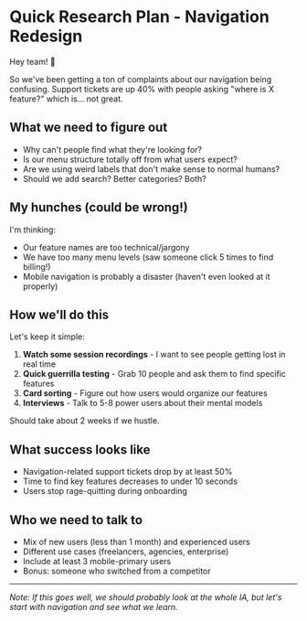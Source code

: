 # Quick Research Plan - Navigation Redesign

Hey team! 👋

So we've been getting a ton of complaints about our navigation being confusing. Support tickets are up 40% with people asking "where is X feature?" which is... not great.

## What we need to figure out

- Why can't people find what they're looking for?
- Is our menu structure totally off from what users expect?
- Are we using weird labels that don't make sense to normal humans?
- Should we add search? Better categories? Both?

## My hunches (could be wrong!)

I'm thinking:
- Our feature names are too technical/jargony
- We have too many menu levels (saw someone click 5 times to find billing!)
- Mobile navigation is probably a disaster (haven't even looked at it properly)

## How we'll do this

Let's keep it simple:

1. **Watch some session recordings** - I want to see people getting lost in real time
2. **Quick guerrilla testing** - Grab 10 people and ask them to find specific features
3. **Card sorting** - Figure out how users would organize our features
4. **Interviews** - Talk to 5-8 power users about their mental models

Should take about 2 weeks if we hustle.

## What success looks like

- Navigation-related support tickets drop by at least 50%
- Time to find key features decreases to under 10 seconds
- Users stop rage-quitting during onboarding

## Who we need to talk to

- Mix of new users (less than 1 month) and experienced users
- Different use cases (freelancers, agencies, enterprise)
- Include at least 3 mobile-primary users
- Bonus: someone who switched from a competitor

---

*Note: If this goes well, we should probably look at the whole IA, but let's start with navigation and see what we learn.*